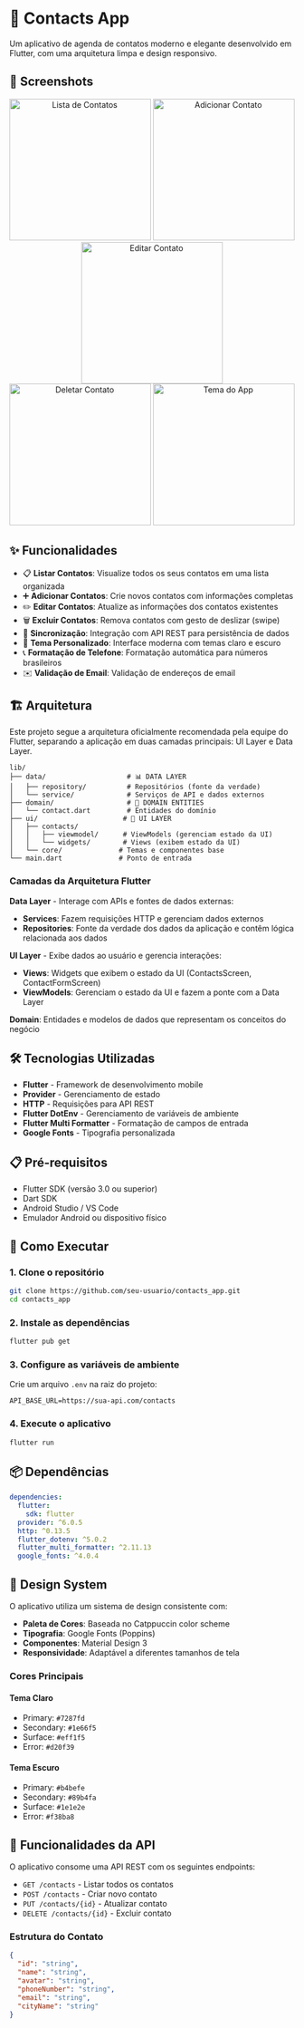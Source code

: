 # 📱 Contacts App

Um aplicativo de agenda de contatos moderno e elegante desenvolvido em Flutter, com uma arquitetura limpa e design responsivo.

## 📸 Screenshots

<div align="center">
  <img src="screenshots/1.png" alt="Lista de Contatos" width="250"/>
  <img src="screenshots/2.png" alt="Adicionar Contato" width="250"/>
  <img src="screenshots/3.png" alt="Editar Contato" width="250"/>
</div>

<div align="center">
  <img src="screenshots/delete_contact.gif" alt="Deletar Contato" width="250"/>
  <img src="screenshots/app_theme.png" alt="Tema do App" width="250"/>
</div>

## ✨ Funcionalidades

- 📋 **Listar Contatos**: Visualize todos os seus contatos em uma lista organizada
- ➕ **Adicionar Contatos**: Crie novos contatos com informações completas
- ✏️ **Editar Contatos**: Atualize as informações dos contatos existentes
- 🗑️ **Excluir Contatos**: Remova contatos com gesto de deslizar (swipe)
- 🔄 **Sincronização**: Integração com API REST para persistência de dados
- 🎨 **Tema Personalizado**: Interface moderna com temas claro e escuro
- 📞 **Formatação de Telefone**: Formatação automática para números brasileiros
- ✉️ **Validação de Email**: Validação de endereços de email

## 🏗️ Arquitetura

Este projeto segue a arquitetura oficialmente recomendada pela equipe do Flutter, separando a aplicação em duas camadas principais: UI Layer e Data Layer.

```
lib/
├── data/                    # 📊 DATA LAYER
│   ├── repository/          # Repositórios (fonte da verdade)  
│   └── service/             # Serviços de API e dados externos
├── domain/                  # 🎯 DOMAIN ENTITIES
│   └── contact.dart         # Entidades do domínio
├── ui/                     # 🎨 UI LAYER
│   ├── contacts/
│   │   ├── viewmodel/      # ViewModels (gerenciam estado da UI)
│   │   └── widgets/        # Views (exibem estado da UI)
│   └── core/              # Temas e componentes base
└── main.dart              # Ponto de entrada
```

### Camadas da Arquitetura Flutter

**Data Layer** - Interage com APIs e fontes de dados externas:
- **Services**: Fazem requisições HTTP e gerenciam dados externos
- **Repositories**: Fonte da verdade dos dados da aplicação e contêm lógica relacionada aos dados

**UI Layer** - Exibe dados ao usuário e gerencia interações:
- **Views**: Widgets que exibem o estado da UI (ContactsScreen, ContactFormScreen)
- **ViewModels**: Gerenciam o estado da UI e fazem a ponte com a Data Layer

**Domain**: Entidades e modelos de dados que representam os conceitos do negócio

## 🛠️ Tecnologias Utilizadas

- **Flutter** - Framework de desenvolvimento mobile
- **Provider** - Gerenciamento de estado
- **HTTP** - Requisições para API REST
- **Flutter DotEnv** - Gerenciamento de variáveis de ambiente
- **Flutter Multi Formatter** - Formatação de campos de entrada
- **Google Fonts** - Tipografia personalizada

## 📋 Pré-requisitos

- Flutter SDK (versão 3.0 ou superior)
- Dart SDK
- Android Studio / VS Code
- Emulador Android ou dispositivo físico

## 🚀 Como Executar

### 1. Clone o repositório
```bash
git clone https://github.com/seu-usuario/contacts_app.git
cd contacts_app
```

### 2. Instale as dependências
```bash
flutter pub get
```

### 3. Configure as variáveis de ambiente
Crie um arquivo `.env` na raiz do projeto:
```env
API_BASE_URL=https://sua-api.com/contacts
```

### 4. Execute o aplicativo
```bash
flutter run
```

## 📦 Dependências

```yaml
dependencies:
  flutter:
    sdk: flutter
  provider: ^6.0.5
  http: ^0.13.5
  flutter_dotenv: ^5.0.2
  flutter_multi_formatter: ^2.11.13
  google_fonts: ^4.0.4
```

## 🎨 Design System

O aplicativo utiliza um sistema de design consistente com:

- **Paleta de Cores**: Baseada no Catppuccin color scheme
- **Tipografia**: Google Fonts (Poppins)
- **Componentes**: Material Design 3
- **Responsividade**: Adaptável a diferentes tamanhos de tela

### Cores Principais

#### Tema Claro
- Primary: `#7287fd`
- Secondary: `#1e66f5`
- Surface: `#eff1f5`
- Error: `#d20f39`

#### Tema Escuro
- Primary: `#b4befe`
- Secondary: `#89b4fa`
- Surface: `#1e1e2e`
- Error: `#f38ba8`

## 🔄 Funcionalidades da API

O aplicativo consome uma API REST com os seguintes endpoints:

- `GET /contacts` - Listar todos os contatos
- `POST /contacts` - Criar novo contato
- `PUT /contacts/{id}` - Atualizar contato
- `DELETE /contacts/{id}` - Excluir contato

### Estrutura do Contato

```json
{
  "id": "string",
  "name": "string",
  "avatar": "string",
  "phoneNumber": "string",
  "email": "string",
  "cityName": "string"
}
```






